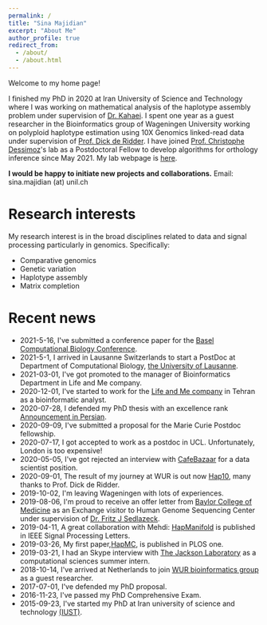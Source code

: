 ```yaml
---
permalink: /
title: "Sina Majidian"
excerpt: "About Me"
author_profile: true
redirect_from:
  - /about/
  - /about.html
---
```



Welcome to my home page!

I finished my PhD in 2020 at Iran University of Science and Technology where I was working on mathematical analysis of the haplotype assembly problem under supervision of [Dr. Kahaei](http://www.iust.ac.ir/content/45107/Dr.-Kahaei). I spent one year as a guest researcher in the Bioinformatics group of Wageningen University working on polyploid haplotype estimation using 10X Genomics linked-read data under supervision of [Prof. Dick de Ridder](https://www.wur.nl/en/Persons/Dickprof.dr.ir.-D-Dick-de-Ridder.htm). I have joined [Prof. Christophe Dessimoz](https://lab.dessimoz.org/people/christophe-dessimoz.php)'s lab as a Postdoctoral Fellow to develop algorithms for orthology inference since May 2021. My lab webpage is [here](https://lab.dessimoz.org/people/sina_majidian).

**I would be happy to initiate new projects and collaborations.**
Email: sina.majidian (at) unil.ch





Research interests
======

 My research interest is in the broad disciplines related to data and signal processing particularly in genomics. Specifically:

 - Comparative genomics
 - Genetic variation
 - Haplotype assembly
 - Matrix completion









Recent news
======

*  2021-5-16, I've submitted a conference paper for the [Basel Computational Biology Conference](https://www.bc2.ch/).
* 2021-5-1, I arrived in Lausanne Switzerlands to start a PostDoc at Department of Computational Biology, [the University of Lausanne](https://www.unil.ch/dbc/en/home.html).
* 2021-03-01, I've got promoted to the manager of Bioinformatics Department in Life and Me company.
* 2020-12-01, I've started to work for the [Life and Me company](https://lifeandme.net/) in Tehran as a bioinformatic analyst.
* 2020-07-28, I defended my PhD thesis with an excellence rank [Announcement in Persian](http://fn.iust.ac.ir/content/60476/%D8%AF%D9%81%D8%A7%D8%B9%DB%8C%D9%87-%D8%A2%D9%82%D8%A7%DB%8C-%D8%B3%DB%8C%D9%86%D8%A7-%D9%85%D8%AC%DB%8C%D8%AF%DB%8C%D8%A7%D9%86).
* 2020-09-09, I've submitted a proposal for the Marie Curie Postdoc fellowship.
* 2020-07-17, I got accepted to work as a postdoc in UCL. Unfortunately, London is too expensive!
* 2020-05-05, I've got rejected an interview with [CafeBazaar](https://cafebazaar.ir/?l=en) for a data scientist position.
* 2020-09-01, The result of my journey at WUR is out now [Hap10](https://www.biorxiv.org/content/10.1101/2020.01.08.899013v1), many thanks to Prof. Dick de Ridder.
* 2019-10-02, I'm leaving Wageningen with lots of experiences.
* 2019-08-06, I'm proud to receive an offer letter from [Baylor College of Medicine](https://www.hgsc.bcm.edu/) as an Exchange visitor to Human Genome Sequencing Center under supervision of [Dr. Fritz J Sedlazeck](https://fritzsedlazeck.github.io/).
* 2019-04-11, A great collaboration with Mehdi: [HapManifold](https://ieeexplore.ieee.org/document/8686170) is published in IEEE Signal Processing Letters.
* 2019-03-26, My first paper,[HapMC](https://journals.plos.org/plosone/article?id=10.1371/journal.pone.0214455), is published in PLOS one.
* 2019-03-21, I had an Skype interview with [The Jackson Laboratory](www.jax.org) as a computational sciences summer intern.
* 2018-10-14, I've arrived at Netherlands to join [WUR bioinformatics group](https://www.wur.nl/en/Research-Results/Chair-groups/Plant-Sciences/Bioinformatics.htm) as a guest researcher.
* 2017-07-01, I've defended my PhD proposal.
* 2016-11-23, I've passed my PhD Comprehensive Exam.
* 2015-09-23, I've started my PhD at Iran university of science and technology [(IUST)](http://www.iust.ac.ir/en).
